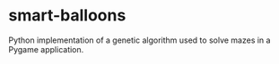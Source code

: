 # smart-balloons
 Python implementation of a genetic algorithm used to solve mazes in a Pygame application.
